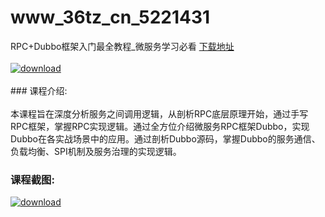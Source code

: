 # www_36tz_cn_5221431
RPC+Dubbo框架入门最全教程_微服务学习必看
[下载地址](http://www.36tz.cn/article/5221431 "下载地址")
<br/></br>[![download](http://36tz.cn/muke_img/2021_10_1-38-300x198.png "下载地址")](http://www.36tz.cn/article/5221431 "下载地址")
<br/></br>### 课程介绍:<br/></br>本课程旨在深度分析服务之间调用逻辑，从剖析RPC底层原理开始，通过手写RPC框架，掌握RPC实现逻辑。通过全方位介绍微服务RPC框架Dubbo，实现Dubbo在各实战场景中的应用。通过剖析Dubbo源码，掌握Dubbo的服务通信、负载均衡、SPI机制及服务治理的实现逻辑。

### 课程截图:
[![download](http://36tz.cn/muke_img/2021_10_2-34.png "下载地址")](http://www.36tz.cn/article/5221431 "下载地址")
